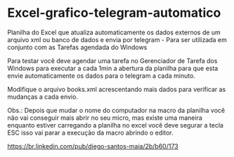 # Excel-grafico-telegram-automatico
Planilha do Excel que atualiza automaticamente os dados externos de um arquivo xml ou banco de dados e envia 
por telegram - Para ser utilizada em conjunto com as Tarefas agendada do Windows

Para testar você deve agendar uma tarefa no Gerenciador de Tarefa dos Windows para executar a cada 1min a 
abertura da planilha para que esta envie automaticamente os dados para o telegram a cada minuto.

Modifique o arquivo books.xml acrescentando mais dados para verificar as mudanças a cada envio.


Obs.: Depois que mudar o nome do computador na macro da planilha você não vai conseguir mais abrir no seu micro, mas existe uma maneira
enquanto estiver carregando a planilha no excel você deve segurar a tecla ESC isso vai parar a execução da macro abrindo o editor.


https://br.linkedin.com/pub/diego-santos-maia/2b/b60/173

